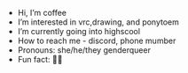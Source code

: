 -  Hi, I’m coffee
-  I’m interested in vrc,drawing, and ponytoem
-  I’m currently going into highscool
-  How to reach me - discord, phone mumber
-  Pronouns: she/he/they genderqueer
-  Fun fact: 🤷🏼

<!---
CoffeeKAT21/CoffeeKAT21 is a ✨ special ✨ repository because its `README.md` (this file) appears on your GitHub profile.
You can click the Preview link to take a look at your changes.
--->
